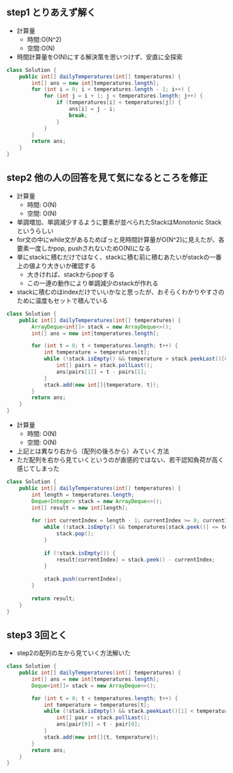 ## step1 とりあえず解く
- 計算量
  - 時間:O(N^2)
  - 空間:O(N)
- 時間計算量をO(N)にする解決策を思いつけず、安直に全探索

```java
class Solution {
    public int[] dailyTemperatures(int[] temperatures) {
        int[] ans = new int[temperatures.length];
        for (int i = 0; i < temperatures.length - 1; i++) {
            for (int j = i + 1; j < temperatures.length; j++) {
                if (temperatures[i] < temperatures[j]) {
                    ans[i] = j - i;
                    break;
                }
            }
        }
        return ans;
    }
}
```

## step2 他の人の回答を見て気になるところを修正
- 計算量
  - 時間: O(N)
  - 空間: O(N)
- 単調増加、単調減少するように要素が並べられたStackはMonotonic Stackというらしい
- for文の中にwhile文があるためぱっと見時間計算量がO(N^2)に見えたが、各要素一度しかpop, pushされないためO(N)になる
- 単にstackに積むだけではなく、stackに積む前に積むあたいがstackの一番上の値より大きいか確認する
  - 大きければ、stackからpopする
  - この一連の動作により単調減少のstackが作れる
- stackに積むのはindexだけでいいかなと思ったが、おそらくわかりやすさのために温度もセットで積んでいる

```java
class Solution {
    public int[] dailyTemperatures(int[] temperatures) {
        ArrayDeque<int[]> stack = new ArrayDeque<>();
        int[] ans = new int[temperatures.length];

        for (int t = 0; t < temperatures.length; t++) {
            int temperature = temperatures[t];
            while (!stack.isEmpty() && temperature > stack.peekLast()[0]) {
                int[] pairs = stack.pollLast();
                ans[pairs[1]] = t - pairs[1];
            }
            stack.add(new int[]{temperature, t});
        }
        return ans;
    }
}
```

- 計算量
  - 時間: O(N)
  - 空間: O(N)
- 上記とは異なり右から（配列の後ろから）みていく方法
- ただ配列を右から見ていくというのが直感的ではない、若干認知負荷が高く感じてしまった

```java
class Solution {
    public int[] dailyTemperatures(int[] temperatures) {
        int length = temperatures.length;
        Deque<Integer> stack = new ArrayDeque<>();
        int[] result = new int[length];
      
        for (int currentIndex = length - 1; currentIndex >= 0; currentIndex--) {
            while (!stack.isEmpty() && temperatures[stack.peek()] <= temperatures[currentIndex]) {
                stack.pop();
            }
          
            if (!stack.isEmpty()) {
                result[currentIndex] = stack.peek() - currentIndex;
            }
          
            stack.push(currentIndex);
        }
      
        return result;
    }
}
```

## step3 3回とく
- step2の配列の左から見ていく方法解いた

```java
class Solution {
    public int[] dailyTemperatures(int[] temperatures) {
        int[] ans = new int[temperatures.length];
        Deque<int[]> stack = new ArrayDeque<>();

        for (int t = 0; t < temperatures.length; t++) {
            int temperature = temperatures[t];
            while (!stack.isEmpty() && stack.peekLast()[1] < temperature) {
                int[] pair = stack.pollLast();
                ans[pair[0]] = t - pair[0];
            }
            stack.add(new int[]{t, temperature});
        }
        return ans;
    }
}
```